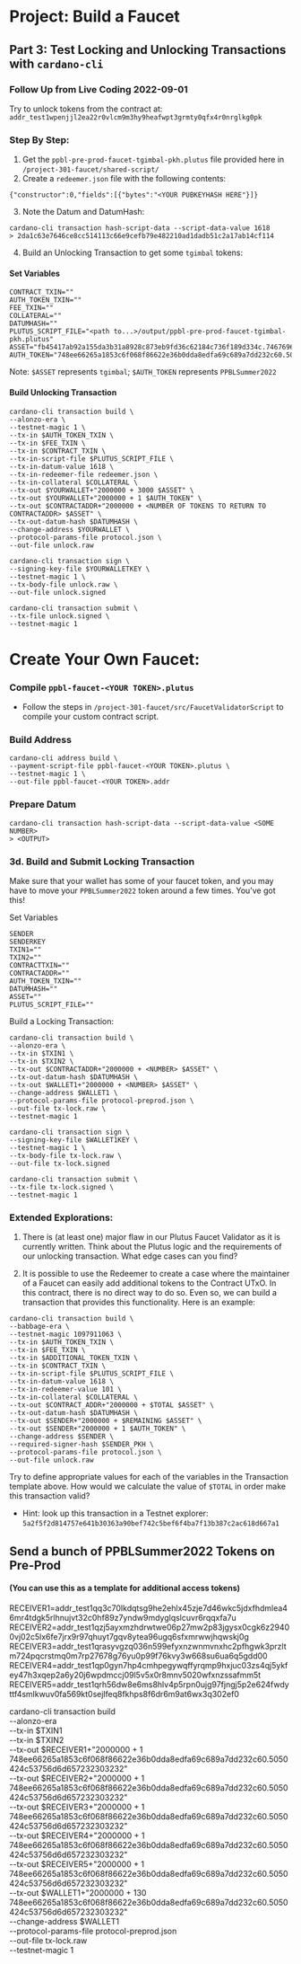 # Project: Build a Faucet

## Part 3: Test Locking and Unlocking Transactions with `cardano-cli`
### Follow Up from Live Coding 2022-09-01

Try to unlock tokens from the contract at: `addr_test1wpenjjl2ea22r0vlcm9m3hy9heafwpt3grmty0qfx4r0nrglkg0pk`

### Step By Step:
1. Get the `ppbl-pre-prod-faucet-tgimbal-pkh.plutus` file provided here in `/project-301-faucet/shared-script/`
2. Create a `redeemer.json` file with the following contents:
```
{"constructor":0,"fields":[{"bytes":"<YOUR PUBKEYHASH HERE"}]}
```
3. Note the Datum and DatumHash:
```
cardano-cli transaction hash-script-data --script-data-value 1618
> 2da1c63e7646ce8cc514113c66e9cefb79e482210ad1dadb51c2a17ab14cf114
```
4. Build an Unlocking Transaction to get some `tgimbal` tokens:
#### Set Variables
```
CONTRACT_TXIN=""
AUTH_TOKEN_TXIN=""
FEE_TXIN=""
COLLATERAL=""
DATUMHASH=""
PLUTUS_SCRIPT_FILE="<path to...>/output/ppbl-pre-prod-faucet-tgimbal-pkh.plutus"
ASSET="fb45417ab92a155da3b31a8928c873eb9fd36c62184c736f189d334c.7467696d62616c"
AUTH_TOKEN="748ee66265a1853c6f068f86622e36b0dda8edfa69c689a7dd232c60.5050424c53756d6d657232303232"
```
Note: `$ASSET` represents `tgimbal`; `$AUTH_TOKEN` represents `PPBLSummer2022`

#### Build Unlocking Transaction
```
cardano-cli transaction build \
--alonzo-era \
--testnet-magic 1 \
--tx-in $AUTH_TOKEN_TXIN \
--tx-in $FEE_TXIN \
--tx-in $CONTRACT_TXIN \
--tx-in-script-file $PLUTUS_SCRIPT_FILE \
--tx-in-datum-value 1618 \
--tx-in-redeemer-file redeemer.json \
--tx-in-collateral $COLLATERAL \
--tx-out $YOURWALLET+"2000000 + 3000 $ASSET" \
--tx-out $YOURWALLET+"2000000 + 1 $AUTH_TOKEN" \
--tx-out $CONTRACTADDR+"2000000 + <NUMBER OF TOKENS TO RETURN TO CONTRACTADDR> $ASSET" \
--tx-out-datum-hash $DATUMHASH \
--change-address $YOURWALLET \
--protocol-params-file protocol.json \
--out-file unlock.raw

cardano-cli transaction sign \
--signing-key-file $YOURWALLETKEY \
--testnet-magic 1 \
--tx-body-file unlock.raw \
--out-file unlock.signed

cardano-cli transaction submit \
--tx-file unlock.signed \
--testnet-magic 1
```

# Create Your Own Faucet:

### Compile `ppbl-faucet-<YOUR TOKEN>.plutus`
- Follow the steps in `/project-301-faucet/src/FaucetValidatorScript` to compile your custom contract script.

### Build Address
```
cardano-cli address build \
--payment-script-file ppbl-faucet-<YOUR TOKEN>.plutus \
--testnet-magic 1 \
--out-file ppbl-faucet-<YOUR TOKEN>.addr
```

### Prepare Datum
```
cardano-cli transaction hash-script-data --script-data-value <SOME NUMBER>
> <OUTPUT>
```

### 3d. Build and Submit Locking Transaction
Make sure that your wallet has some of your faucet token, and you may have to move your `PPBLSummer2022` token around a few times. You've got this!

Set Variables
```
SENDER
SENDERKEY
TXIN1=""
TXIN2=""
CONTRACTTXIN=""
CONTRACTADDR=""
AUTH_TOKEN_TXIN=""
DATUMHASH=""
ASSET=""
PLUTUS_SCRIPT_FILE=""

```

Build a Locking Transaction:
```
cardano-cli transaction build \
--alonzo-era \
--tx-in $TXIN1 \
--tx-in $TXIN2 \
--tx-out $CONTRACTADDR+"2000000 + <NUMBER> $ASSET" \
--tx-out-datum-hash $DATUMHASH \
--tx-out $WALLET1+"2000000 + <NUMBER> $ASSET" \
--change-address $WALLET1 \
--protocol-params-file protocol-preprod.json \
--out-file tx-lock.raw \
--testnet-magic 1

cardano-cli transaction sign \
--signing-key-file $WALLET1KEY \
--testnet-magic 1 \
--tx-body-file tx-lock.raw \
--out-file tx-lock.signed

cardano-cli transaction submit \
--tx-file tx-lock.signed \
--testnet-magic 1

```


### Extended Explorations:
1. There is (at least one) major flaw in our Plutus Faucet Validator as it is currently written. Think about the Plutus logic and the requirements of our unlocking transaction. What edge cases can you find?

2. It is possible to use the Redeemer to create a case where the maintainer of a Faucet can easily add additional tokens to the Contract UTxO. In this contract, there is no direct way to do so. Even so, we can build a transaction that provides this functionality. Here is an example:

```
cardano-cli transaction build \
--babbage-era \
--testnet-magic 1097911063 \
--tx-in $AUTH_TOKEN_TXIN \
--tx-in $FEE_TXIN \
--tx-in $ADDITIONAL_TOKEN_TXIN \
--tx-in $CONTRACT_TXIN \
--tx-in-script-file $PLUTUS_SCRIPT_FILE \
--tx-in-datum-value 1618 \
--tx-in-redeemer-value 101 \
--tx-in-collateral $COLLATERAL \
--tx-out $CONTRACT_ADDR+"2000000 + $TOTAL $ASSET" \
--tx-out-datum-hash $DATUMHASH \
--tx-out $SENDER+"2000000 + $REMAINING $ASSET" \
--tx-out $SENDER+"2000000 + 1 $AUTH_TOKEN" \
--change-address $SENDER \
--required-signer-hash $SENDER_PKH \
--protocol-params-file protocol.json \
--out-file unlock.raw
```

Try to define appropriate values for each of the variables in the Transaction template above. How would we calculate the value of `$TOTAL` in order make this transaction valid?

* Hint: look up this transaction in a Testnet explorer: `5a2f5f2d814757e641b30363a90bef742c5bef6f4ba7f13b387c2ac618d667a1`



## Send a bunch of PPBLSummer2022 Tokens on Pre-Prod
#### (You can use this as a template for additional access tokens)
RECEIVER1=addr_test1qq3c70lkdqtsg9he2ehlx45zje7d46wkc5jdxfhdmlea46mr4tdgk5rlhnujvt32c0hf89z7yndw9mdyglqslcuvr6rqqxfa7u
RECEIVER2=addr_test1qzj5ayxmzhdrwtwe06p27mw2p83jgysx0cgk6z29400vj02c5lx6fe7jrx9r97qhuyt7gqv8ytea96ugq6sfxmrwwjhqwskj0g
RECEIVER3=addr_test1qrasyvgzq036n599efyxnzwnmvnxhc2pfhgwk3przltm724pqcrstmq0m7rp27678g76yu0p99f76kvy3w668su6ua6q5gdd00
RECEIVER4=addr_test1qp0gyn7hp4cmhpegywqffyrqmp9hxjuc03zs4qj5ykfey47h3xqep2a6y20j6wpdmccj09l5v5x0r8mnv5020wfxnzssafmm5t
RECEIVER5=addr_test1qrh56dw8e6ms8hlv4p5rpn0ujg97fjngj5p2e624fwdyttf4smlkwuv0fa569kt0sejlfeq8fkhps8f6dr6m9at6wx3q302ef0

cardano-cli transaction build \
--alonzo-era \
--tx-in $TXIN1 \
--tx-in $TXIN2 \
--tx-out $RECEIVER1+"2000000 + 1 748ee66265a1853c6f068f86622e36b0dda8edfa69c689a7dd232c60.5050424c53756d6d657232303232" \
--tx-out $RECEIVER2+"2000000 + 1 748ee66265a1853c6f068f86622e36b0dda8edfa69c689a7dd232c60.5050424c53756d6d657232303232" \
--tx-out $RECEIVER3+"2000000 + 1 748ee66265a1853c6f068f86622e36b0dda8edfa69c689a7dd232c60.5050424c53756d6d657232303232" \
--tx-out $RECEIVER4+"2000000 + 1 748ee66265a1853c6f068f86622e36b0dda8edfa69c689a7dd232c60.5050424c53756d6d657232303232" \
--tx-out $RECEIVER5+"2000000 + 1 748ee66265a1853c6f068f86622e36b0dda8edfa69c689a7dd232c60.5050424c53756d6d657232303232" \
--tx-out $WALLET1+"2000000 + 130 748ee66265a1853c6f068f86622e36b0dda8edfa69c689a7dd232c60.5050424c53756d6d657232303232" \
--change-address $WALLET1 \
--protocol-params-file protocol-preprod.json \
--out-file tx-lock.raw \
--testnet-magic 1